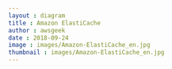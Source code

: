 ```yaml
---
layout : diagram
title : Amazon ElastiCache
author : awsgeek
date : 2018-09-24
image : images/Amazon-ElastiCache_en.jpg
thumbnail : images/Amazon-ElastiCache_en.jpg
---
```


